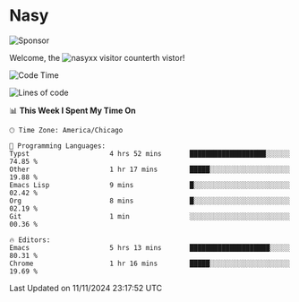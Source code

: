 # Nasy

<!--
<p align="center">
<img height="200" src="https://github-readme-stats.vercel.app/api?username=nasyxx&count_private=true&show_icons=true&theme=dracula&include_all_commits=true"/>
<img height="200" src="https://github-readme-stats.vercel.app/api/top-langs/?username=nasyxx&theme=dracula&hide=html,jupyter+notebook&count_private=true&show_icons=true"/>
</p>

  
----------------
-->

![Sponsor](https://img.shields.io/static/v1.svg?label=Sponsor&message=%E2%9D%A4&logo=GitHub&style=flat&color=pink)
 
Welcome, the ![nasyxx visitor counter](https://count.getloli.com/get/@nasyxx?theme=rule34)th vistor!
 
<!--START_SECTION:waka-->
![Code Time](http://img.shields.io/badge/Code%20Time-4%2C722%20hrs%2041%20mins-blue)

![Lines of code](https://img.shields.io/badge/From%20Hello%20World%20I%27ve%20Written-6.3%20million%20lines%20of%20code-blue)

📊 **This Week I Spent My Time On** 

```text
🕑︎ Time Zone: America/Chicago

💬 Programming Languages: 
Typst                    4 hrs 52 mins       ███████████████████░░░░░░   74.85 % 
Other                    1 hr 17 mins        █████░░░░░░░░░░░░░░░░░░░░   19.88 % 
Emacs Lisp               9 mins              █░░░░░░░░░░░░░░░░░░░░░░░░   02.42 % 
Org                      8 mins              █░░░░░░░░░░░░░░░░░░░░░░░░   02.19 % 
Git                      1 min               ░░░░░░░░░░░░░░░░░░░░░░░░░   00.36 % 

🔥 Editors: 
Emacs                    5 hrs 13 mins       ████████████████████░░░░░   80.31 % 
Chrome                   1 hr 16 mins        █████░░░░░░░░░░░░░░░░░░░░   19.69 % 
```


 Last Updated on 11/11/2024 23:17:52 UTC
<!--END_SECTION:waka-->

<!-- ![visitors](https://visitor-badge.laobi.icu/badge?page_id=nasyxx.nasyxx) -->
